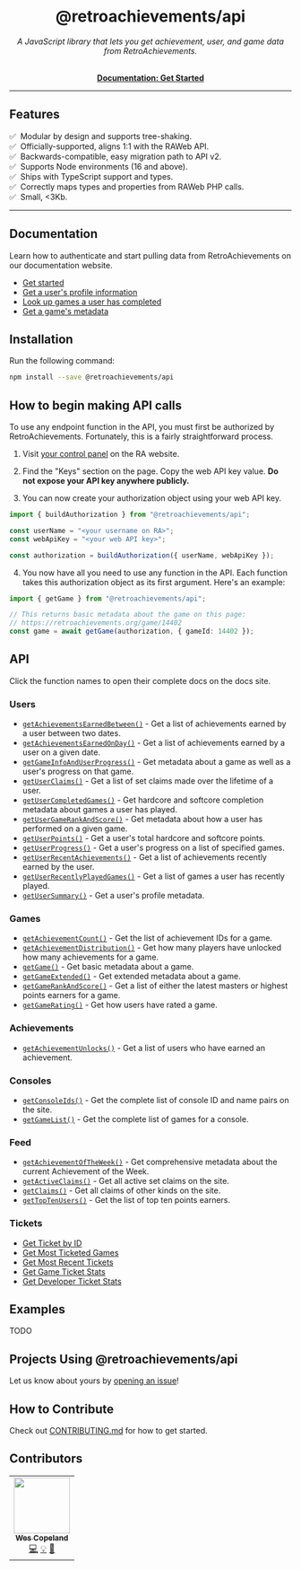 <h1 align="center">@retroachievements/api</h1>

<p align="center">
  <i>A JavaScript library that lets you get achievement, user, and game data from RetroAchievements.</i>
  <br /><br />
</p>

<p align="center">
  <a href="https://retroachievements-api-js.vercel.app/getting-started.html"><strong>Documentation: Get Started</strong></a>
  <br />
</p>

<hr />

## Features

✅ &nbsp;Modular by design and supports tree-shaking.  
✅ &nbsp;Officially-supported, aligns 1:1 with the RAWeb API.  
✅ &nbsp;Backwards-compatible, easy migration path to API v2.  
✅ &nbsp;Supports Node environments (16 and above).  
✅ &nbsp;Ships with TypeScript support and types.  
✅ &nbsp;Correctly maps types and properties from RAWeb PHP calls.  
✅ &nbsp;Small, <3Kb.

<hr />

## Documentation

Learn how to authenticate and start pulling data from RetroAchievements on our documentation website.

- [Get started](https://retroachievements-api-js.vercel.app/getting-started.html)
- [Get a user's profile information](https://retroachievements-api-js.vercel.app/v1/users/get-user-summary.html)
- [Look up games a user has completed](https://retroachievements-api-js.vercel.app/v1/users/get-user-completed-games.html)
- [Get a game's metadata](https://retroachievements-api-js.vercel.app/v1/games/get-game-extended.html)

## Installation

Run the following command:

```bash
npm install --save @retroachievements/api
```

## How to begin making API calls

To use any endpoint function in the API, you must first be authorized by RetroAchievements. Fortunately, this is a fairly straightforward process.

1. Visit [your control panel](https://retroachievements.org/controlpanel.php) on the RA website.

2. Find the "Keys" section on the page. Copy the web API key value. **Do not expose your API key anywhere publicly.**

3. You can now create your authorization object using your web API key.

```ts
import { buildAuthorization } from "@retroachievements/api";

const userName = "<your username on RA>";
const webApiKey = "<your web API key>";

const authorization = buildAuthorization({ userName, webApiKey });
```

4. You now have all you need to use any function in the API. Each function takes this authorization object as its first argument. Here's an example:

```ts
import { getGame } from "@retroachievements/api";

// This returns basic metadata about the game on this page:
// https://retroachievements.org/game/14402
const game = await getGame(authorization, { gameId: 14402 });
```

## API

Click the function names to open their complete docs on the docs site.

### Users

- [`getAchievementsEarnedBetween()`](https://retroachievements-api-js.vercel.app/v1/users/get-achievements-earned-between.html) - Get a list of achievements earned by a user between two dates.
- [`getAchievementsEarnedOnDay()`](https://retroachievements-api-js.vercel.app/v1/users/get-achievements-earned-on-day.html) - Get a list of achievements earned by a user on a given date.
- [`getGameInfoAndUserProgress()`](https://retroachievements-api-js.vercel.app/v1/users/get-game-info-and-user-progress.html) - Get metadata about a game as well as a user's progress on that game.
- [`getUserClaims()`](https://retroachievements-api-js.vercel.app/v1/users/get-user-claims.html) - Get a list of set claims made over the lifetime of a user.
- [`getUserCompletedGames()`](https://retroachievements-api-js.vercel.app/v1/users/get-user-completed-games.html) - Get hardcore and softcore completion metadata about games a user has played.
- [`getUserGameRankAndScore()`](https://retroachievements-api-js.vercel.app/v1/users/get-user-game-rank-and-score.html) - Get metadata about how a user has performed on a given game.
- [`getUserPoints()`](https://retroachievements-api-js.vercel.app/v1/users/get-user-points.html) - Get a user's total hardcore and softcore points.
- [`getUserProgress()`](https://retroachievements-api-js.vercel.app/v1/users/get-user-progress.html) - Get a user's progress on a list of specified games.
- [`getUserRecentAchievements()`](https://retroachievements-api-js.vercel.app/v1/users/get-user-recent-achievements.html) - Get a list of achievements recently earned by the user.
- [`getUserRecentlyPlayedGames()`](https://retroachievements-api-js.vercel.app/v1/users/get-user-recently-played-games.html) - Get a list of games a user has recently played.
- [`getUserSummary()`](https://retroachievements-api-js.vercel.app/v1/users/get-user-summary.html) - Get a user's profile metadata.

### Games

- [`getAchievementCount()`](https://retroachievements-api-js.vercel.app/v1/games/get-achievement-count.html) - Get the list of achievement IDs for a game.
- [`getAchievementDistribution()`](https://retroachievements-api-js.vercel.app/v1/games/get-achievement-distribution.html) - Get how many players have unlocked how many achievements for a game.
- [`getGame()`](https://retroachievements-api-js.vercel.app/v1/games/get-game.html) - Get basic metadata about a game.
- [`getGameExtended()`](https://retroachievements-api-js.vercel.app/v1/games/get-game-extended.html) - Get extended metadata about a game.
- [`getGameRankAndScore()`](https://retroachievements-api-js.vercel.app/v1/games/get-game-rank-and-score.html) - Get a list of either the latest masters or highest points earners for a game.
- [`getGameRating()`](https://retroachievements-api-js.vercel.app/v1/games/get-game-rating.html) - Get how users have rated a game.

### Achievements

- [`getAchievementUnlocks()`](https://retroachievements-api-js.vercel.app/v1/achievements/get-achievement-unlocks.html) - Get a list of users who have earned an achievement.

### Consoles

- [`getConsoleIds()`](https://retroachievements-api-js.vercel.app/v1/consoles/get-console-ids.html) - Get the complete list of console ID and name pairs on the site.
- [`getGameList()`](https://retroachievements-api-js.vercel.app/v1/consoles/get-game-list.html) - Get the complete list of games for a console.

### Feed

- [`getAchievementOfTheWeek()`](https://retroachievements-api-js.vercel.app/v1/feed/get-achievement-of-the-week.html) - Get comprehensive metadata about the current Achievement of the Week.
- [`getActiveClaims()`](https://retroachievements-api-js.vercel.app/v1/feed/get-active-claims.html) - Get all active set claims on the site.
- [`getClaims()`](https://retroachievements-api-js.vercel.app/v1/feed/get-claims.html) - Get all claims of other kinds on the site.
- [`getTopTenUsers()`](https://retroachievements-api-js.vercel.app/v1/feed/get-top-ten-users.html) - Get the list of top ten points earners.

### Tickets

- [Get Ticket by ID](https://retroachievements-api-js.vercel.app/v1/tickets/get-ticket-by-id.html)
- [Get Most Ticketed Games](https://retroachievements-api-js.vercel.app/v1/tickets/get-most-ticketed-games.html)
- [Get Most Recent Tickets](https://retroachievements-api-js.vercel.app/v1/tickets/get-most-recent-tickets.html)
- [Get Game Ticket Stats](https://retroachievements-api-js.vercel.app/v1/tickets/get-game-ticket-stats.html)
- [Get Developer Ticket Stats](https://retroachievements-api-js.vercel.app/v1/tickets/get-developer-ticket-stats.html)

## Examples

TODO

## Projects Using @retroachievements/api

Let us know about yours by [opening an issue](https://github.com/RetroAchievements/retroachievements-api-js/issues/new)!

## How to Contribute

Check out [CONTRIBUTING.md](https://github.com/RetroAchievements/retroachievements-api-js/blob/main/CONTRIBUTING.md) for how to get started.

## Contributors

<!-- prettier-ignore-start -->
<!-- markdownlint-disable -->
<table>
  <tbody>
    <tr>
      <td align="center"><a href="https://github.com/wescopeland"><img src="https://avatars.githubusercontent.com/u/3984985?v=4?s=100" width="100px;" alt=""/><br /><sub><b>Wes Copeland</b></sub></a><br /><a href="https://github.com/achievements-app/psn-api/commits?author=wescopeland" title="Code">💻</a> <a href="#example-wescopeland" title="Examples">💡</a> <a href="https://github.com/achievements-app/psn-api/commits?author=wescopeland" title="Documentation">📖</a></td>
    </tr>
  </tbody>
</table>
